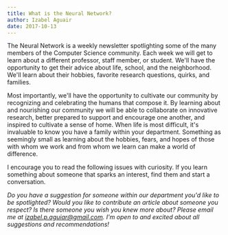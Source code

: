 ```yaml
---
title: What is the Neural Network?
author: Izabel Aguair
date: 2017-10-13
---
```


The Neural Network is a weekly newsletter spotlighting some of the many
members of the Computer Science community. Each week we will get to
learn about a different professor, staff member, or student. We'll have
the opportunity to get their advice about life, school, and the
neighborhood. We'll learn about their hobbies, favorite research
questions, quirks, and families.

Most importantly, we'll have the opportunity to cultivate our community
by recognizing and celebrating the humans that compose it. By learning
about and nourishing our community we will be able to collaborate on
innovative research, better prepared to support and encourage one
another, and inspired to cultivate a sense of home. When life is most
difficult, it\'s invaluable to know you have a family within your
department. Something as seemingly small as learning about the hobbies,
fears, and hopes of those with whom we work and from whom we learn can
make a world of difference.

I encourage you to read the following issues with curiosity. If you
learn something about someone that sparks an interest, find them and
start a conversation.

*Do you have a suggestion for someone within our department you'd like
to be spotlighted? Would you like to contribute an article about someone
you respect? Is there someone you wish you knew more about? Please email
me at <izabel.p.aguiar@gmail.com>. I'm open to and excited about all
suggestions and recommendations!*
